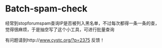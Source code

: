 Batch-spam-check
================

经常到stopforumspam查询IP是否被列入黑名单，不过每次都得一条一条的查，觉得很麻烦，于是抽空写了这个小工具，可进行批量查询

有问题请到http://www.cystc.org/?p=2375 反馈！
